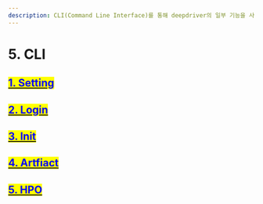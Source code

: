```yaml
---
description: CLI(Command Line Interface)를 통해 deepdriver의 일부 기능을 사용할 수 있습니다.
---
```


# 5. CLI

## [<mark style="color:blue;">1. Setting</mark>](setting.md)

## [<mark style="color:blue;">2. Login</mark>](login.md)

## <mark style="color:blue;"></mark>[<mark style="color:blue;">3. Init</mark>](init.md)<mark style="color:blue;"></mark>

## [<mark style="color:blue;">4. Artfiact</mark>](artifact.md)

## [<mark style="color:blue;">5. HPO</mark>](hpo.md)
